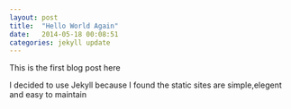 ```yaml
---
layout: post
title:  "Hello World Again"
date:   2014-05-18 00:08:51
categories: jekyll update
---
```


This is the first blog post here

I decided to use Jekyll because I found the static sites are simple,elegent and easy to maintain

[jekyll-gh]: https://github.com/mojombo/jekyll
[jekyll]:    http://jekyllrb.com
